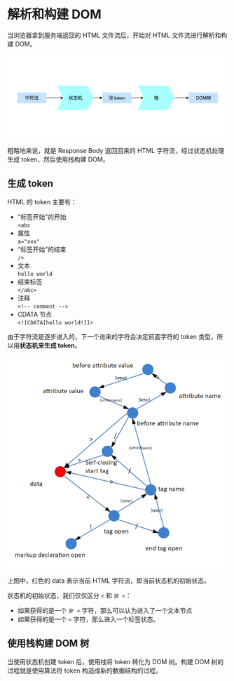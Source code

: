 # 解析和构建 DOM

当浏览器拿到服务端返回的 HTML 文件流后，开始对 HTML 文件流进行解析和构建 DOM。

![parse](./images/parse.png)

粗略地来说，就是 Response Body 返回回来的 HTML 字符流，经过状态机处理生成 token，然后使用栈构建 DOM。

## 生成 token

HTML 的 token 主要有：

- “标签开始”的开始  
  `<abc`
- 属性  
  `a="xxx"`
- “标签开始”的结束  
  `/>`
- 文本  
  `hello world`
- 结束标签  
  `</abc>`
- 注释  
  `<!-- comment -->`
- CDATA 节点  
  `<![CDATA[hello world!]]>`

由于字符流是逐步进入的，下一个进来的字符会决定前面字符的 token 类型，所以用**状态机来生成 token**。

![state-machine](./images/state-machine.png)

上图中，红色的 data 表示当前 HTML 字符流，即当前状态机的初始状态。

状态机的初始状态，我们仅仅区分 `<` 和 `非 <`：

- 如果获得的是一个 `非 <` 字符，那么可以认为进入了一个文本节点
- 如果获得的是一个 `<` 字符，那么进入一个标签状态。

## 使用栈构建 DOM 树

当使用状态机创建 token 后，使用栈将 token 转化为 DOM 树。构建 DOM 树的过程就是使用算法将 token 构造成新的数据结构的过程。
